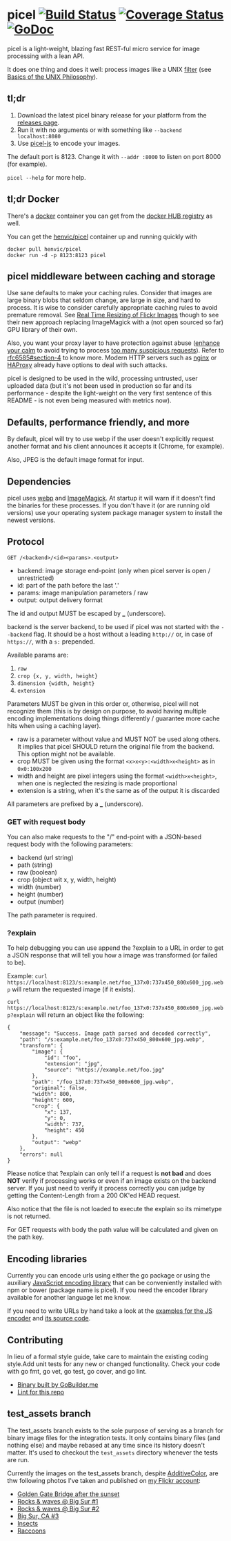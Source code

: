 # picel [![Build Status](http://img.shields.io/travis/henvic/picel/master.svg?style=flat)](https://travis-ci.org/henvic/picel) [![Coverage Status](https://coveralls.io/repos/henvic/picel/badge.svg)](https://coveralls.io/r/henvic/picel) [![GoDoc](https://godoc.org/github.com/henvic/picel?status.svg)](https://godoc.org/github.com/henvic/picel)

picel is a light-weight, blazing fast REST-ful micro service for image processing with a lean API.

It does one thing and does it well: process images like a UNIX [filter](https://en.wikipedia.org/wiki/Filter_\(software\)) (see [Basics of the UNIX Philosophy](http://www.catb.org/esr/writings/taoup/html/ch01s06.html)).

## tl;dr
1. Download the latest picel binary release for your platform from the [releases page](https://github.com/henvic/picel/releases).
2. Run it with no arguments or with something like `--backend localhost:8080`
3. Use [picel-js](https://github.com/henvic/picel-js) to encode your images.

The default port is 8123. Change it with `--addr :8000` to listen on port 8000 (for example).

`picel --help` for more help.

## tl;dr Docker
There's a [docker](https://www.docker.com/) container you can get from the [docker HUB registry](https://registry.hub.docker.com/) as well.

You can get the [henvic/picel](https://registry.hub.docker.com/u/henvic/picel/) container up and running quickly with

```
docker pull henvic/picel
docker run -d -p 8123:8123 picel
```

## picel middleware between caching and storage
Use sane defaults to make your caching rules. Consider that images are large binary blobs that seldom change, are large in size, and hard to process. It is wise to consider carefully appropriate caching rules to avoid premature removal. See [Real Time Resizing of Flickr Images](http://code.flickr.net/2015/06/25/real-time-resizing-of-flickr-images-using-gpus/) though to see their new approach replacing ImageMagick with a (not open sourced so far) GPU library of their own.

Also, you want your proxy layer to have protection against abuse ([enhance your calm](http://httpstatusdogs.com/420-enhance-your-calm) to avoid trying to process [too many suspicious requests](http://httpstatusdogs.com/429-too-many-requests)). Refer to [rfc6585#section-4](https://tools.ietf.org/html/rfc6585#section-4) to know more. Modern HTTP servers such as [nginx](http://nginx.org/) or [HAProxy](http://www.haproxy.org/) already have options to deal with such attacks.

picel is designed to be used in the wild, processing untrusted, user uploaded data (but it's not been used in production so far and its performance - despite the light-weight on the very first sentence of this README - is not even being measured with metrics now).

## Defaults, performance friendly, and more
By default, picel will try to use webp if the user doesn't explicitly request another format and his client announces it accepts it (Chrome, for example).

Also, JPEG is the default image format for input.

## Dependencies
picel uses [webp](https://developers.google.com/speed/webp/) and [ImageMagick](http://www.imagemagick.org/). At startup it will warn if it doesn't find the binaries for these processes. If you don't have it (or are running old versions) use your operating system package manager system to install the newest versions.

## Protocol
`GET /<backend>/<id><params>.<output>`

* backend: image storage end-point (only when picel server is open / unrestricted)
* id: part of the path before the last '.'
* params: image manipulation parameters / raw
* output: output delivery format

The id and output MUST be escaped by **_** (underscore).

backend is the server backend, to be used if picel was not started with the `--backend` flag. It should be a host without a leading `http://` or, in case of `https://`, with a `s:` prepended.

Available params are:

1. `raw`
2. `crop {x, y, width, height}`
3. `dimension {width, height}`
4. `extension`

Parameters MUST be given in this order or, otherwise, picel will not recognize them (this is by design on purpose, to avoid having multiple encoding implementations doing things differently / guarantee more cache hits when using a caching layer).

* raw is a parameter without value and MUST NOT be used along others. It implies that picel SHOULD return the original file from the backend. This option might not be available.
* crop MUST be given using the format `<x>x<y>:<width>x<height>` as in `0x0:100x200`
* width and height are pixel integers using the format `<width>x<height>`, when one is neglected the resizing is made proportional
* extension is a string, when it's the same as of the output it is discarded

All parameters are prefixed by a **_** (underscore).

### GET with request body
You can also make requests to the "/" end-point with a JSON-based request body with the following parameters:

* backend (url string)
* path (string)
* raw (boolean)
* crop (object wit x, y, width, height)
* width (number)
* height (number)
* output (number)

The path parameter is required.

### ?explain
To help debugging you can use append the ?explain to a URL in order to get a JSON response that will tell you how a image was transformed (or failed to be).

Example:
`curl https://localhost:8123/s:example.net/foo_137x0:737x450_800x600_jpg.webp` will return the requested image (if it exists).

`curl https://localhost:8123/s:example.net/foo_137x0:737x450_800x600_jpg.webp?explain` will return an object like the following:

```
{
    "message": "Success. Image path parsed and decoded correctly",
    "path": "/s:example.net/foo_137x0:737x450_800x600_jpg.webp",
    "transform": {
        "image": {
            "id": "foo",
            "extension": "jpg",
            "source": "https://example.net/foo.jpg"
        },
        "path": "/foo_137x0:737x450_800x600_jpg.webp",
        "original": false,
        "width": 800,
        "height": 600,
        "crop": {
            "x": 137,
            "y": 0,
            "width": 737,
            "height": 450
        },
        "output": "webp"
    },
    "errors": null
}
```

Please notice that ?explain can only tell if a request is **not bad** and does **NOT** verify if processing works or even if an image exists on the backend server. If you just need to verify it process correctly you can judge by getting the Content-Length from a 200 OK'ed HEAD request.

Also notice that the file is not loaded to execute the explain so its mimetype is not returned.

For GET requests with body the path value will be calculated and given on the path key.

## Encoding libraries
Currently you can encode urls using either the go package or using the auxiliary [JavaScript encoding library](https://github.com/henvic/picel-js) that can be conveniently installed with npm or bower (package name is picel). If you need the encoder library available for another language let me know.

If you need to write URLs by hand take a look at the [examples for the JS encoder](https://github.com/henvic/picel-js#examples) and [its source code](https://github.com/henvic/picel-js/blob/master/picel.js).

## Contributing
In lieu of a formal style guide, take care to maintain the existing coding style.Add unit tests for any new or changed functionality. Check your code with go fmt, go vet, go test, go cover, and go lint.

* [Binary built by GoBuilder.me](https://gobuilder.me/github.com/henvic/picel)
* [Lint for this repo](http://go-lint.appspot.com/github.com/henvic/picel)

## test_assets branch
The test_assets branch exists to the sole purpose of serving as a branch for binary image files for the integration tests. It only contains binary files (and nothing else) and maybe rebased at any time since its history doesn't matter. It's used to checkout the `test_assets` directory whenever the tests are run.

Currently the images on the test_assets branch, despite [AdditiveColor](https://commons.wikimedia.org/wiki/File:AdditiveColor.svg), are thw following photos I've taken and published on [my Flickr account](https://www.flickr.com/photos/henriquev):

* [Golden Gate Bridge after the sunset](https://www.flickr.com/photos/henriquev/8872926264)
* [Rocks & waves @ Big Sur #1](https://www.flickr.com/photos/henriquev/11274440243)
* [Rocks & waves @ Big Sur #2](https://www.flickr.com/photos/henriquev/14085712935)
* [Big Sur, CA #3](https://www.flickr.com/photos/henriquev/9741409523)
* [Insects](https://www.flickr.com/photos/henriquev/8544618839)
* [Raccoons](https://www.flickr.com/photos/henriquev/16100340385)

